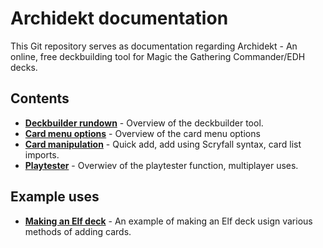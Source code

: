 # Archidekt documentation

This Git repository serves as documentation regarding Archidekt - An online, free deckbuilding tool for Magic the Gathering Commander/EDH decks.

## Contents
- **[Deckbuilder rundown](https://github.com/VitezslavMusil/PDO/blob/main/deck_builder.md)** - Overview of the deckbuilder tool.
- **[Card menu options](https://github.com/VitezslavMusil/PDO/blob/main/card_menu.md)** - Overview of the card menu options
- **[Card manipulation](https://github.com/VitezslavMusil/PDO/blob/main/card_manipulation.md)** - Quick add, add using Scryfall syntax, card list imports.
- **[Playtester](https://github.com/VitezslavMusil/PDO/blob/main/playtester.md)** - Overwiev of the playtester function, multiplayer uses.

## Example uses
- **[Making an Elf deck](https://github.com/VitezslavMusil/PDO/blob/main/example_elf.md)** - An example of making an Elf deck usign various methods of adding cards.
